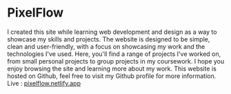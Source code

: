 # PixelFlow
I created this site while learning web development and design as a way to showcase my skills and projects. The website is designed to be simple, clean and user-friendly, with a focus on showcasing my work and the technologies I've used. Here, you'll find a range of projects I've worked on, from small personal projects to group projects in my coursework. I hope you enjoy browsing the site and learning more about my work. This website is hosted on Github, feel free to visit my Github profile for more information.
Live : [ pixelflow.netlify.app](https://pixelflow.netlify.app/)
